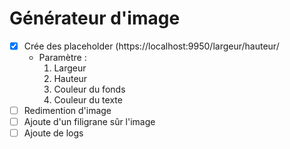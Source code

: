 # Générateur d'image

- [x] Crée des placeholder (https://localhost:9950/largeur/hauteur/
  - Paramètre :
    1. Largeur
    2. Hauteur
    3. Couleur du fonds
    4. Couleur du texte
- [ ] Redimention d'image
- [ ] Ajoute d'un filigrane sûr l'image
- [ ] Ajoute de logs

